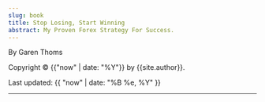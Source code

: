 ```yaml
---
slug: book
title: Stop Losing, Start Winning
abstract: My Proven Forex Strategy For Success.
---
```


By Garen Thoms

Copyright &copy; {{"now" | date: "%Y"}} by {{site.author}}.

Last updated: {{ "now" | date: "%B %e, %Y" }}


---

